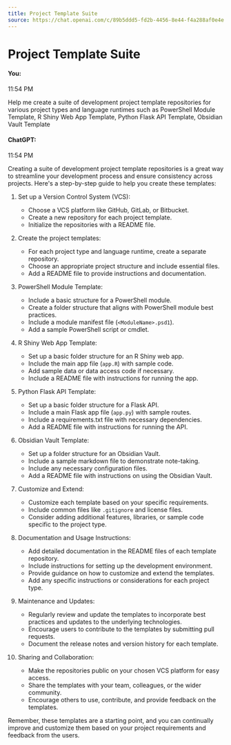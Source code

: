 ```yaml
---
title: Project Template Suite
source: https://chat.openai.com/c/89b5ddd5-fd2b-4456-8e44-f4a288af0e4e
---
```


# Project Template Suite

#### You:
<time datetime="2023-07-01T03:54:03.310Z" title="6/30/2023, 11:54:03 PM">11:54 PM</time>

Help me create a suite of development project template repositories for various project types and language runtimes such as PowerShell Module Template, R Shiny Web App Template, Python Flask API Template, Obsidian Vault Template

#### ChatGPT:
<time datetime="2023-07-01T03:54:23.218Z" title="6/30/2023, 11:54:23 PM">11:54 PM</time>

Creating a suite of development project template repositories is a great way to streamline your development process and ensure consistency across projects. Here's a step-by-step guide to help you create these templates:

1. Set up a Version Control System (VCS):
   - Choose a VCS platform like GitHub, GitLab, or Bitbucket.
   - Create a new repository for each project template.
   - Initialize the repositories with a README file.

2. Create the project templates:
   - For each project type and language runtime, create a separate repository.
   - Choose an appropriate project structure and include essential files.
   - Add a README file to provide instructions and documentation.

3. PowerShell Module Template:
   - Include a basic structure for a PowerShell module.
   - Create a folder structure that aligns with PowerShell module best practices.
   - Include a module manifest file (`<ModuleName>.psd1`).
   - Add a sample PowerShell script or cmdlet.

4. R Shiny Web App Template:
   - Set up a basic folder structure for an R Shiny web app.
   - Include the main app file (`app.R`) with sample code.
   - Add sample data or data access code if necessary.
   - Include a README file with instructions for running the app.

5. Python Flask API Template:
   - Set up a basic folder structure for a Flask API.
   - Include a main Flask app file (`app.py`) with sample routes.
   - Include a requirements.txt file with necessary dependencies.
   - Add a README file with instructions for running the API.

6. Obsidian Vault Template:
   - Set up a folder structure for an Obsidian Vault.
   - Include a sample markdown file to demonstrate note-taking.
   - Include any necessary configuration files.
   - Add a README file with instructions on using the Obsidian Vault.

7. Customize and Extend:
   - Customize each template based on your specific requirements.
   - Include common files like `.gitignore` and license files.
   - Consider adding additional features, libraries, or sample code specific to the project type.

8. Documentation and Usage Instructions:
   - Add detailed documentation in the README files of each template repository.
   - Include instructions for setting up the development environment.
   - Provide guidance on how to customize and extend the templates.
   - Add any specific instructions or considerations for each project type.

9. Maintenance and Updates:
   - Regularly review and update the templates to incorporate best practices and updates to the underlying technologies.
   - Encourage users to contribute to the templates by submitting pull requests.
   - Document the release notes and version history for each template.

10. Sharing and Collaboration:
    - Make the repositories public on your chosen VCS platform for easy access.
    - Share the templates with your team, colleagues, or the wider community.
    - Encourage others to use, contribute, and provide feedback on the templates.

Remember, these templates are a starting point, and you can continually improve and customize them based on your project requirements and feedback from the users.
